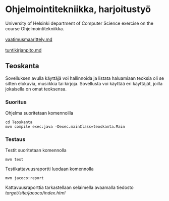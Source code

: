 # Ohjelmointitekniikka, harjoitustyö

University of Helsinki department of Computer Science exercise on the course Ohjelmointitekniikka. 
<br></br>
[vaatimusmaarittely.md](https://github.com/NuiS4ncE/ot-harjoitustyo/blob/master/Teoskanta/dokumentointi/vaatimusmaarittely.md) <br> </br>
[tuntikirjanpito.md](https://github.com/NuiS4ncE/ot-harjoitustyo/blob/master/Teoskanta/dokumentointi/tuntikirjanpito.md)

## Teoskanta

Sovelluksen avulla käyttäjä voi hallinnoida ja listata haluamiaan teoksia oli se sitten elokuvia, musiikkia tai kirjoja. Sovellusta voi käyttää eri käyttäjät, joilla jokaisella on omat teoksensa. 

### Suoritus

Ohjelma suoritetaan komennoilla
```
cd Teoskanta
mvn compile exec:java -Dexec.mainClass=teoskanta.Main
```

### Testaus

Testit suoritetaan komennolla 

```
mvn test
```

Testikattavuusraportti luodaan komennolla 
```
mvn jacoco:report
```

Kattavuusraporttia tarkastellaan selaimella avaamalla tiedosto _target/site/jacoco/index.html_

